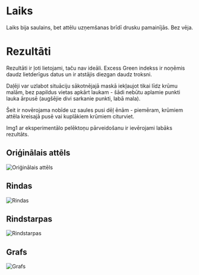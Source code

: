 # Laiks
Laiks bija saulains, bet attēlu uzņemšanas brīdī drusku pamainījās. Bez vēja.

# Rezultāti

Rezultāti ir ļoti lietojami, taču nav ideāli. Excess Green indekss ir noņēmis daudz lietderīgus datus un ir atstājis diezgan daudz troksni.

Daļēji var uzlabot situāciju sākotnējajā maskā iekļaujot tikai līdz krūmu malām, bez papildus vietas apkārt laukam - šādi nebūtu aplamie punkti lauka ārpusē (augšējie divi sarkanie punkti, labā mala).

Šeit ir novērojama nobīde uz saules pusi dēļ ēnām - piemēram, krūmiem attēla kreisajā pusē vai kuplākiem krūmiem citurviet.

Img1 ar eksperimentālo pelēktoņu pārveidošanu ir ievērojami labāks rezultāts.

## Oriģinālais attēls
![Oriģinālais attēls](https://github.com/askolds11/dronerobotroute/blob/assets/Img1Exg/011_A_45m_Contour.jpg?raw=true)

## Rindas
![Rindas](https://github.com/askolds11/dronerobotroute/blob/assets/Img1Exg/4_Result_Rows.jpg?raw=true)

## Rindstarpas
![Rindstarpas](https://github.com/askolds11/dronerobotroute/blob/assets/Img1Exg/4_Result_BetweenRows.jpg?raw=true)

## Grafs
![Grafs](https://github.com/askolds11/dronerobotroute/blob/assets/Img1Exg/4_Result_Graph.jpg?raw=true)